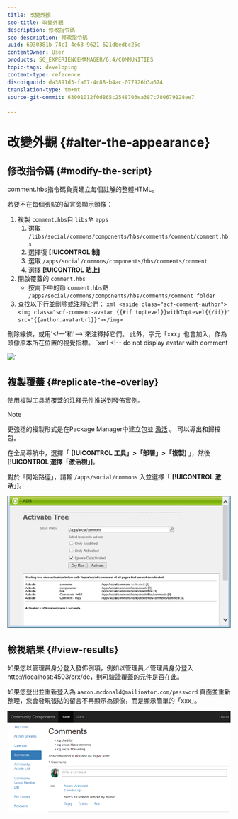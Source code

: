 ```yaml
---
title: 改變外觀
seo-title: 改變外觀
description: 修改指令碼
seo-description: 修改指令碼
uuid: 6930381b-74c1-4e63-9621-621dbedbc25e
contentOwner: User
products: SG_EXPERIENCEMANAGER/6.4/COMMUNITIES
topic-tags: developing
content-type: reference
discoiquuid: da3891d3-fa07-4c88-b4ac-077926b3a674
translation-type: tm+mt
source-git-commit: 63001012f0d865c2548703ea387c780679128ee7

---
```



# 改變外觀 {#alter-the-appearance}

## 修改指令碼 {#modify-the-script}

comment.hbs指令碼負責建立每個註解的整體HTML。

若要不在每個張貼的留言旁顯示頭像：

1. 複製 `comment.hbs`自 `libs`至 `apps`
   1. 選取 `/libs/social/commons/components/hbs/comments/comment/comment.hbs`
   1. 選擇復 **[!UICONTROL 制]**
   1. 選取 `/apps/social/commons/components/hbs/comments/comment`
   1. 選擇 **[!UICONTROL 貼上]**
1. 開啟覆蓋的 `comment.hbs`
   * 按兩下中的節 `comment.hbs`點 `/apps/social/commons/components/hbs/comments/comment folder`
1. 查找以下行並刪除或注釋它們：
   `xml <aside class="scf-comment-author">
<img class="scf-comment-avatar {{#if topLevel}}withTopLevel{{/if}}" src="{{author.avatarUrl}}"></img>`

刪除線條，或用&#39;&lt;!—&#39;和&#39;—>&#39;來注釋掉它們。 此外，字元「xxx」也會加入，作為頭像原本所在位置的視覺指標。
`xml <!-- do not display avatar with comment
<aside class="scf-comment-author">
<img class="scf-comment-avatar {{#if topLevel}}withTopLevel{{/if}}" src="{{author.avatarUrl}}"></img>`

## 複製覆蓋 {#replicate-the-overlay}

使用複製工具將覆蓋的注釋元件推送到發佈實例。

>[!NOTE]
>
>更強穩的複製形式是在Package Manager中建立包並 [激活](../../help/sites-administering/package-manager.md#replicating-packages) 。 可以導出和歸檔包。

在全局導航中，選擇「 **[!UICONTROL 工具」>「部署」>「複製]** 」，然後 **[!UICONTROL 選擇「激活樹」]**。

對於「開始路徑」，請輸 `/apps/social/commons` 入並選擇「 **[!UICONTROL 激活」]**。

![chlimage_1-42](assets/chlimage_1-42.png)

## 檢視結果 {#view-results}

如果您以管理員身分登入發佈例項，例如以管理員／管理員身分登入http://localhost:4503/crx/de，則可驗證覆蓋的元件是否在此。

如果您登出並重新登入為 `aaron.mcdonald@mailinator.com/password` 頁面並重新整理，您會發現張貼的留言不再顯示為頭像，而是顯示簡單的「xxx」。

![chlimage_1-43](assets/chlimage_1-43.png)

